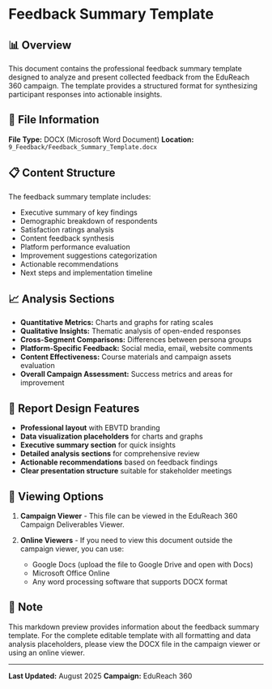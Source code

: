 # Feedback Summary Template

## 📊 Overview

This document contains the professional feedback summary template designed to analyze and present collected feedback from the EduReach 360 campaign. The template provides a structured format for synthesizing participant responses into actionable insights.

## 📂 File Information

**File Type:** DOCX (Microsoft Word Document)
**Location:** `9_Feedback/Feedback_Summary_Template.docx`

## 📋 Content Structure

The feedback summary template includes:
- Executive summary of key findings
- Demographic breakdown of respondents
- Satisfaction ratings analysis
- Content feedback synthesis
- Platform performance evaluation
- Improvement suggestions categorization
- Actionable recommendations
- Next steps and implementation timeline

## 📈 Analysis Sections

- **Quantitative Metrics:** Charts and graphs for rating scales
- **Qualitative Insights:** Thematic analysis of open-ended responses
- **Cross-Segment Comparisons:** Differences between persona groups
- **Platform-Specific Feedback:** Social media, email, website comments
- **Content Effectiveness:** Course materials and campaign assets evaluation
- **Overall Campaign Assessment:** Success metrics and areas for improvement

## 🎨 Report Design Features

- **Professional layout** with EBVTD branding
- **Data visualization placeholders** for charts and graphs
- **Executive summary section** for quick insights
- **Detailed analysis sections** for comprehensive review
- **Actionable recommendations** based on feedback findings
- **Clear presentation structure** suitable for stakeholder meetings

## 👀 Viewing Options

1. **Campaign Viewer** - This file can be viewed in the EduReach 360 Campaign Deliverables Viewer.

2. **Online Viewers** - If you need to view this document outside the campaign viewer, you can use:
   - Google Docs (upload the file to Google Drive and open with Docs)
   - Microsoft Office Online
   - Any word processing software that supports DOCX format

## 📝 Note

This markdown preview provides information about the feedback summary template. For the complete editable template with all formatting and data analysis placeholders, please view the DOCX file in the campaign viewer or using an online viewer.

---

**Last Updated:** August 2025
**Campaign:** EduReach 360

